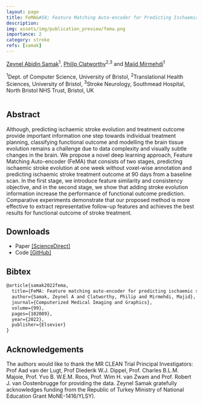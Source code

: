 ```yaml
---
layout: page
title: FeMA&#58; Feature Matching Auto-encoder for Predicting Ischaemic Stroke Evolution and Treatment Outcome
description:
img: assets/img/publication_preview/fema.png
importance: 2
category: stroke
refs: [samak]
---
```


[Zeynel Abidin Samak](https://zeynelsamak.github.io/)<sup>1</sup>, [Philip Clatworthy](http://www.bris.ac.uk/clinical-sciences/people/231094/overview.html)<sup>2,3</sup> and [Majid Mirmehdi](http://people.cs.bris.ac.uk/~majid//)<sup>1</sup>

<sup>1</sup>Dept. of Computer Science, University of Bristol, <sup>2</sup>Translational Health Sciences, University of Bristol, <sup>3</sup>Stroke Neurology, Southmead Hospital, North Bristol NHS Trust, Bristol, UK

<div class="md-12">
    <img class="col three left" src="{{ site.baseurl }}/assets/img/fema_network.png" alt="" title="stroke evolution"/>
</div>

## Abstract
Although, predicting ischaemic stroke evolution and treatment outcome provide important information one step towards individual treatment planning, classifying functional outcome and modelling the brain tissue evolution remains a challenge due to data complexity and visually subtle changes in the brain. We propose a novel deep learning approach, Feature Matching Auto-encoder (FeMA) that consists of two stages, predicting ischaemic stroke evolution at one week without voxel-wise annotation and predicting ischaemic stroke treatment outcome at 90 days from a baseline scan. In the first stage, we introduce feature similarity and consistency objective, and in the second stage, we show that adding stroke evolution information increase the performance of functional outcome prediction. Comparative experiments demonstrate that our proposed method is more effective to extract representative follow-up features and achieves the best results for functional outcome of stroke treatment.


## Downloads
*   Paper [\[ScienceDirect\]](https://www.sciencedirect.com/science/article/pii/S0895611122000623)
*   Code  [\[GitHub\]](https://github.com/zeynelsamak/FeMA)

## Bibtex
```latex
@article{samak2022fema,
  title={FeMA: Feature matching auto-encoder for predicting ischaemic stroke evolution and treatment outcome},
  author={Samak, Zeynel A and Clatworthy, Philip and Mirmehdi, Majid},
  journal={Computerized Medical Imaging and Graphics},
  volume={99},
  pages={102089},
  year={2022},
  publisher={Elsevier}
}
```

## Acknowledgements
The authors would like to thank the MR CLEAN Trial Principal Investigators: Prof Aad van der Lugt, Prof Diederik W.J. Dippel, Prof. Charles B.L.M. Majoie, Prof. Yvo B. W.E.M. Roos, Prof. Wim H. van Zwam and Prof. Robert J. van Oostenbrugge for providing the data. Zeynel Samak gratefully acknowledges funding from the Republic of Turkey Ministry of National Education Grant MoNE-1416/YLSY).

<!-- <div class="md-12">
<h3>Related Publications</h3>
{% for r in page.refs %}
  {% bibliography -f papers -q @*[key = {{r}}] %}
{% endfor %}
</div> -->
